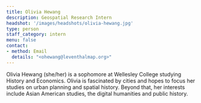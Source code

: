 ```yaml
---
title: Olivia Hewang
description: Geospatial Research Intern
headshot: '/images/headshots/olivia-hewang.jpg'
type: person
staff_category: intern
menu: false
contact:
- method: Email
  details: "<ohewang@leventhalmap.org>"
---
```


Olivia Hewang (she/her) is a sophomore at Wellesley College studying History and Economics. Olivia is fascinated by cities and hopes to focus her studies on urban planning and spatial history. Beyond that, her interests include Asian American studies, the digital humanities and public history.